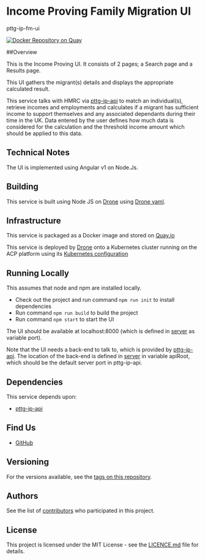 Income Proving Family Migration UI
==================================

pttg-ip-fm-ui

[![Docker Repository on Quay](https://quay.io/repository/ukhomeofficedigital/pttg-ip-fm-ui/status "Docker Repository on Quay")](https://quay.io/repository/ukhomeofficedigital/pttg-ip-fm-ui)

##Overview

This is the Income Proving UI. It consists of 2 pages; a Search page and a Results page.

This UI gathers the migrant(s) details and displays the appropriate calculated result.

This service talks with HMRC via [pttg-ip-api] to match an individual(s), retrieve incomes and employments and calculates if a migrant has sufficient income to support themselves and any associated dependants during their time in the UK. Data entered by the user defines how much data is considered for the calculation and the threshold income amount which should be applied to this data.

## Technical Notes

The UI is implemented using Angular v1 on Node.Js.

## Building

This service is built using Node JS on [Drone] using [Drone yaml].

## Infrastructure

This service is packaged as a Docker image and stored on [Quay.io]

This service is deployed by [Drone] onto a Kubernetes cluster running on the ACP platform using its [Kubernetes configuration]

## Running Locally

This assumes that node and npm are installed locally.

* Check out the project and run command `npm run init` to install dependencies
* Run command `npm run build` to build the project
* Run command `npm start` to start the UI

The UI should be available at localhost:8000 (which is defined in [server] as variable port).

Note that the UI needs a back-end to talk to, which is provided by [pttg-ip-api]. The location of the back-end is defined in [server] in variable apiRoot, which should be the default server port in pttg-ip-api.

## Dependencies

This service depends upon:
* [pttg-ip-api]

## Find Us

* [GitHub]

## Versioning

For the versions available, see the [tags on this repository].

## Authors

See the list of [contributors] who participated in this project.

## License

This project is licensed under the MIT License - see the [LICENCE.md] file for details.

[contributors]:                     https://github.com/UKHomeOffice/pttg-ip-fm-ui/graphs/contributors
[Quay.io]:                          https://quay.io/repository/ukhomeofficedigital/pttg-ip-fm-ui
[Kubernetes configuration]:         https://github.com/UKHomeOffice/kube-pttg-ip-fm-ui
[Drone]:                            https://drone.acp.homeoffice.gov.uk/UKHomeOffice/pttg-ip-fm-ui
[Drone yaml]:                       .drone.yml
[server]:                           .server.js
[tags on this repository]:          https://github.com/UKHomeOffice/pttg-ip-fm-ui/tags
[LICENCE.md]:                       LICENCE.md
[GitHub]:                           https://github.com/orgs/UKHomeOffice/teams/pttg
[pttg-ip-api]:                      https://github.com/UKHomeOffice/pttg-ip-api
